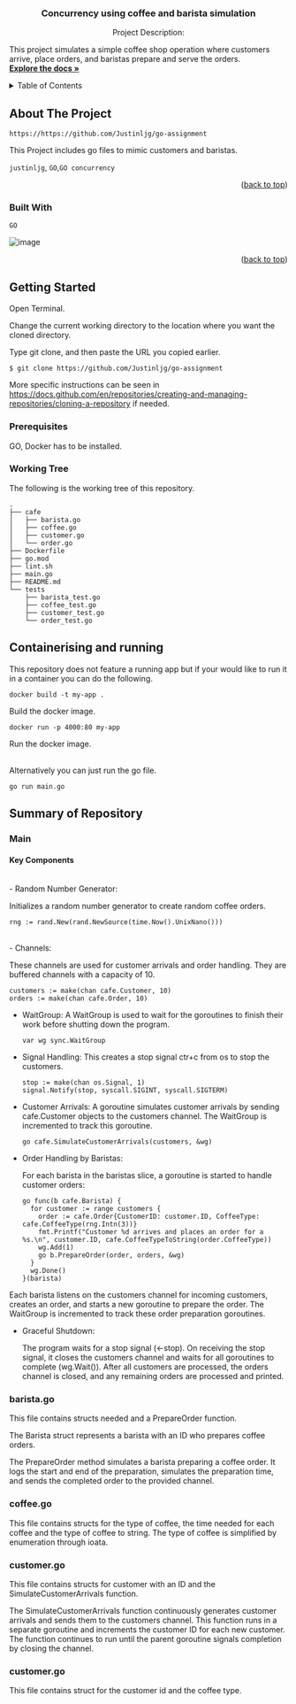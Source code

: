 <a name="readme-top"></a>
<h3 align="center">Concurrency using coffee and barista simulation</h3>

  <p align="center">
  Project Description:
  
  This project simulates a simple coffee shop operation where customers arrive, place orders, and baristas prepare and serve the orders. 
    <br />
    <a href="https://github.com/Justinljg/SupersetK8s/"><strong>Explore the docs »</strong></a>

</div>



<!-- TABLE OF CONTENTS -->
<details>
  <summary>Table of Contents</summary>
  <ol>
    <li>
      <a href="#about-the-project">About The Project</a>
      <ul>
        <li><a href="#built-with">Built With</a></li>
      </ul>
    </li>
    <li>
      <a href="#getting-started">Getting Started</a>
      <ul>
        <li><a href="#prerequisites">Prerequisites</a></li>
        <li><a href="#working-tree">Working Tree</a></li>
        <li><a href="#running-the-repository-&-testing">Running the repository & Testing</a></li>
      </ul>
    </li>
    <li>
      <a href="#summary-of-repository">Summary of Repository</a></li>
        <ul>
        <li><a href="#main">Main</a></li>
        <li><a href="#sqlc">SQLC</a></li>
        <li><a href="#routes">Routes</a></li>
        <li><a href="#handlers">Handlers</a></li>
      </ul>
  </ol>
</details>



<!-- ABOUT THE PROJECT -->
## About The Project

`https://https://github.com/Justinljg/go-assignment`

This Project includes go files to mimic customers and baristas.

`justinljg`, `GO`,`GO concurrency`

<p align="right">(<a href="#readme-top">back to top</a>)</p>



### Built With


`GO`


![image](https://github.com/user-attachments/assets/c2775a5d-dbfc-4b8b-8872-a99ffa11a9ce)


<p align="right">(<a href="#readme-top">back to top</a>)</p>



<!-- GETTING STARTED -->
## Getting Started

Open Terminal.

Change the current working directory to the location where you want the cloned directory.

Type git clone, and then paste the URL you copied earlier.

    $ git clone https://github.com/Justinljg/go-assignment

More specific instructions can be seen in https://docs.github.com/en/repositories/creating-and-managing-repositories/cloning-a-repository if needed.

### Prerequisites

GO, Docker has to be installed.

### Working Tree

The following is the working tree of this repository.

    .
    ├── cafe
    │   ├── barista.go
    │   ├── coffee.go
    │   ├── customer.go
    │   └── order.go
    ├── Dockerfile
    ├── go.mod
    ├── lint.sh
    ├── main.go
    ├── README.md
    └── tests
        ├── barista_test.go
        ├── coffee_test.go
        ├── customer_test.go
        └── order_test.go


<!-- USAGE EXAMPLES -->
## Containerising and running
This repository does not feature a running app but if your would like to run it in a container you can do the following. 

    docker build -t my-app .
Build the docker image.

    docker run -p 4000:80 my-app
Run the docker image.
<br></br>

Alternatively you can just run the go file.

    go run main.go
## Summary of Repository

### Main

<h4>Key Components</h4>
<br>
- Random Number Generator:

  Initializes a random number generator to create random coffee orders.
      
    rng := rand.New(rand.NewSource(time.Now().UnixNano()))
</br>
- Channels:

  These channels are used for customer arrivals and order handling. They are buffered channels with a capacity of 10.

    customers := make(chan cafe.Customer, 10)
    orders := make(chan cafe.Order, 10)

- WaitGroup:
  A WaitGroup is used to wait for the goroutines to finish their work before shutting down the program.

      var wg sync.WaitGroup

- Signal Handling:
  This creates a stop signal ctr+c from os to stop the customers.

      stop := make(chan os.Signal, 1)
      signal.Notify(stop, syscall.SIGINT, syscall.SIGTERM)

- Customer Arrivals:
  A goroutine simulates customer arrivals by sending cafe.Customer objects to the customers channel. The WaitGroup is incremented to track this goroutine.

      go cafe.SimulateCustomerArrivals(customers, &wg)

- Order Handling by Baristas:

  For each barista in the baristas slice, a goroutine is started to handle customer orders:

      go func(b cafe.Barista) {
        for customer := range customers {
          order := cafe.Order{CustomerID: customer.ID, CoffeeType: cafe.CoffeeType(rng.Intn(3))}
          fmt.Printf("Customer %d arrives and places an order for a %s.\n", customer.ID, cafe.CoffeeTypeToString(order.CoffeeType))
          wg.Add(1)
          go b.PrepareOrder(order, orders, &wg)
        }
        wg.Done()
      }(barista)

Each barista listens on the customers channel for incoming customers, creates an order, and starts a new goroutine to prepare the order. The WaitGroup is incremented to track these order preparation goroutines.

- Graceful Shutdown:

  The program waits for a stop signal (<-stop).
  On receiving the stop signal, it closes the customers channel and waits for all goroutines to complete (wg.Wait()).
  After all customers are processed, the orders channel is closed, and any remaining orders are processed and printed.

### barista.go
This file contains structs needed and a PrepareOrder function.

The Barista struct represents a barista with an ID who prepares coffee orders.

The PrepareOrder method simulates a barista preparing a coffee order. It logs the start and end of the preparation, simulates the preparation time, and sends the completed order to the provided channel. 
        
### coffee.go
This file contains structs for the type of coffee, the time needed for each coffee and the type of coffee to string. The type of coffee is simplified by enumeration through ioata.

### customer.go

This file contains structs for customer with an ID and the SimulateCustomerArrivals function.

The SimulateCustomerArrivals function continuously generates customer arrivals and sends them to the customers channel. This function runs in a separate goroutine and increments the customer ID for each new customer. The function continues to run until the parent goroutine signals completion by closing the channel.

### customer.go

This file contains struct for the customer id and the coffee type.


